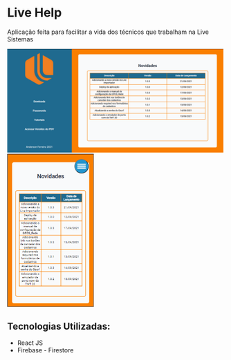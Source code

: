 # Live Help
Aplicação feita para facilitar a vida dos técnicos que trabalham na Live Sistemas

<img src="./src/assets/web.png" heigth="500" width="500"> 
<img src="./src/assets/mobile.png" heigth="200" width="200">

## Tecnologias Utilizadas:
* React JS
* Firebase - Firestore